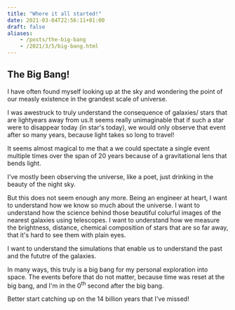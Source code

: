 ```yaml
---
title: "Where it all started!"
date: 2021-03-04T22:56:11+01:00
draft: false
aliases:
    - /posts/the-big-bang
    - /2021/3/5/big-bang.html
---
```


## The Big Bang!

I have often found myself looking up at the sky and wondering the point of our measly existence in the grandest scale of universe. 

I was awestruck to truly understand the consequence of galaxies/ stars that are lightyears away from us.It seems really unimaginable that if such a star were to disappear today (in star's today), we would only observe that event after so many years, because light takes so long to travel!

It seems almost magical to me that a we could spectate a single event multiple times over the span of 20 years because of a gravitational lens that bends light.

I've mostly been observing the universe, like a poet, just drinking in the beauty of the night sky.

But this does not seem enough any more. Being an engineer at heart, I want to understand how we know so much about the universe. I want to understand how the science behind those beautiful colurful images of the nearest galaxies using telescopes. I want to understand how we measure the brightness, distance, chemical composition of stars that are so far away, that it's hard to see them with plain eyes.

I want to understand the simulations that enable us to understand the past and the fututre of the galaxies.

In many ways, this truly is a big bang for my personal exploration into space. The events before that do not matter, because time was reset at the big bang, and I'm in the 0<sup>th</sup> second after the big bang. 

Better start catching up on the 14 billion years that I've missed!